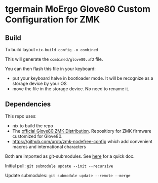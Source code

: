 # tgermain MoErgo Glove80 Custom Configuration for ZMK

## Build

To build layout `nix-build config -o combined`

This will generate the  `combined/glove80.uf2` file.

You can then flash this file in your keyboard:
- put your keyboard halve in bootloader mode. It will be recognize as a storage device by your OS
- move the file in the storage device. No need to rename it.


## Dependencies
This repo uses:
- nix to build the repo
- The [official Glove80 ZMK Distribution](https://github.com/moergo-sc/zmk). Repositiory for ZMK firmware customized for Glove80.
- https://github.com/urob/zmk-nodefree-config which add convenient macros and international characters


Both are imported as git-submodules. See [here](https://devconnected.com/how-to-add-and-update-git-submodules/) for a quick doc.

Initial pull: `git submodule update --init --recursive`

Update submodules: `git submodule update --remote --merge`
